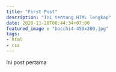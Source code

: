 ```yaml
---
title: "First Post"
description: "Ini tentang HTML lengkap"
date: 2020-11-28T00:44:34+07:00
featured_image : "bocchi4-450x300.jpg"
tags: 
- html
- css
---
```


Ini post pertama